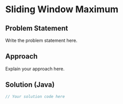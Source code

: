 # Sliding Window Maximum

## Problem Statement

Write the problem statement here.

## Approach

Explain your approach here.

## Solution (Java)

```java
// Your solution code here
```
